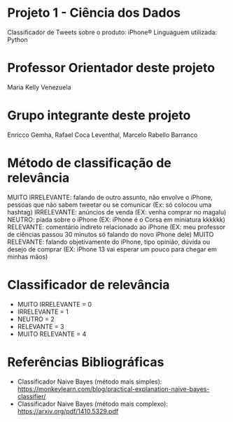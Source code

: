 # Projeto 1 - Ciência dos Dados
Classificador de Tweets sobre o produto: iPhone®
Linguaguem utilizada: Python

# Professor Orientador deste projeto
Maria Kelly Venezuela

# Grupo integrante deste projeto
Enricco Gemha, Rafael Coca Leventhal, Marcelo Rabello Barranco

# Método de classificação de relevância 
MUITO IRRELEVANTE: falando de outro assunto, não envolve o iPhone, pessoas que não sabem tweetar ou se comunicar (Ex: só colocou uma hashtag)
IRRELEVANTE: anúncios de venda (EX: venha comprar no magalu)
NEUTRO: piada sobre o iPhone (EX: iPhone é o Corsa em miniatura kkkkkk)
RELEVANTE: comentário indireto relacionado ao iPhone (EX: meu professor de ciências passou 30 minutos só falando do novo iPhone dele)
MUITO RELEVANTE: falando objetivamente do iPhone, tipo opinião, dúvida ou desejo de comprar (EX: iPhone 13 vai esperar um pouco para chegar em minhas mãos)

# Classificador de relevância
- MUITO IRRELEVANTE = 0
- IRRELEVANTE = 1
- NEUTRO = 2
- RELEVANTE = 3
- MUITO RELEVANTE = 4

# Referências Bibliográficas
* Classificador Naive Bayes (método mais simples): https://monkeylearn.com/blog/practical-explanation-naive-bayes-classifier/
* Classificador Naive Bayes (método mais complexo): https://arxiv.org/pdf/1410.5329.pdf
